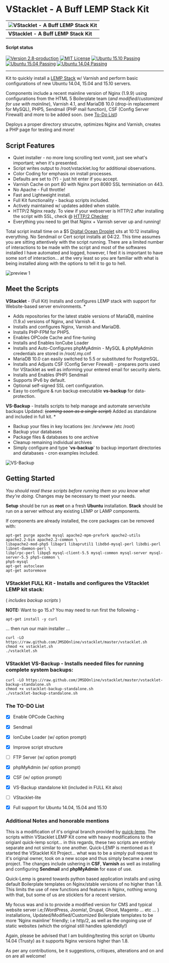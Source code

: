 VStacklet - A Buff LEMP Stack Kit
==========

| ![VStacklet - A Buff LEMP Stack Kit](https://github.com/JMSDOnline/vstacklet/blob/master/images/vstacklet-lemp-kit.png "vstacklet") |
|---|
| **VStacklet - A Buff LEMP Stack Kit** |

#### Script status

[![Version 2.8-production](https://img.shields.io/badge/version-2.8-674172.svg?style=flat-square)](https://jmsolodesigns.com/code-projects/vstacklet/varnish-lemp-stack)
[![MIT License](https://img.shields.io/badge/license-MIT%20License-blue.svg?style=flat-square)](https://github.com/JMSDOnline/vstacklet/blob/master/LICENSE)
[![Ubuntu 15.10 Passing](https://img.shields.io/badge/Ubuntu%2015.10-passing-brightgreen.svg?style=flat-square)](https://jmsolodesigns.com/code-projects/vstacklet/varnish-lemp-stack)
[![Ubuntu 15.04 Passing](https://img.shields.io/badge/Ubuntu%2015.04-passing-brightgreen.svg?style=flat-square)](https://jmsolodesigns.com/code-projects/vstacklet/varnish-lemp-stack)
[![Ubuntu 14.04 Passing](https://img.shields.io/badge/Ubuntu%2014.04-passing-brightgreen.svg?style=flat-square)](https://jmsolodesigns.com/code-projects/vstacklet/varnish-lemp-stack)

--------

Kit to quickly install a [LEMP Stack](https://lemp.io) w/ Varnish and perform basic configurations of new Ubuntu 14.04, 15.04 and 15.10 servers.

Components include a recent mainline version of Nginx (1.9.9) using configurations from the HTML 5 Boilerplate team (_and modified/customized for use with mainline_), Varnish 4.1, and MariaDB 10.0 (drop-in replacement for MySQL), PHP5, Sendmail (PHP mail function), CSF (Config Server Firewall) and more to be added soon. (see [To-Do List](#the-to-do-list))

Deploys a proper directory strucutre, optimizes Nginx and Varnish, creates a PHP page for testing and more!


Script Features
--------
  * Quiet installer - no more long scrolling text vomit, just see what's important; when it's presented.
  * Script writes output to /root/vstacklet.log for additional observations.
  * Color Coding for emphasis on install processes.
  * Defaults are set to (Y) - just hit enter if you accept.
  * Varnish Cache on port 80 with Nginx port 8080 SSL terminiation on 443.
  * No Apache - Full throttle!
  * Fast and Lightweight install.
  * Full Kit functionality - backup scripts included.
  * Actively maintained w/ updates added when stable.
  * HTTP/2 Nginx ready. To view if your webserver is HTTP/2 after installing the script with SSL, check @ <a href="http://h2.nix-admin.com/" target="_blank">HTTP/2 Checker</a>
  * Everything you need to get that Nginx + Varnish server up and running!

Total script install time on a $5 <a href="https://www.digitalocean.com/?refcode=917d3ff0e1c8" target="_blank">Digital Ocean Droplet</a> sits at 10:12 installing everything. No Sendmail or Cert script installs at 04:22. This time assumes you are sitting attentively with the script running. There are a limited number of interactions to be made with the script and most of the softwares installed I have automated and logged, however, I feel it is important to have some sort of interaction... at the very least so you are familiar with what is being installed along with the options to tell it to go to hell.

![preview 1](https://github.com/JMSDOnline/vstacklet/blob/master/images/vstacklet-script-preview1.png "vstacklet preview 1")

 Meet the Scripts
--------

__VStacklet__ - (Full Kit) Installs and configures LEMP stack with support for Website-based server environments.
  *
  * Adds repositories for the latest stable versions of MariaDB, mainline (1.9.x) versions of Nginx, and Varnish 4.
  * Installs and configures Nginx, Varnish and MariaDB.
  * Installs PHP-FPM for PHP5.
  * Enables OPCode Cache and fine-tuning
  * Installs and Enables IonCube Loader
  * Installs and Auto-Configures phpMyAdmin - MySQL & phpMyAdmin credentials are stored in /root/.my.cnf
  * MariaDB 10.0 can easily switched to 5.5 or substituted for PostgreSQL.
  * Installs and Adjusts CSF (Config Server Firewall) - prepares ports used for VStacklet as well as informing your entered email for security alerts.
  * Installs and Enables (PHP) Sendmail
  * Supports IPv6 by default.
  * Optional self-signed SSL cert configuration.
  * Easy to configure & run backup executable __vs-backup__ for data-protection.

__VS-Backup__ - Installs scripts to help manage and automate server/site backups 
Updated: ~~(_coming soon as a single script_)~~ Added as standalone and included in full kit.
  *
  * Backup your files in key locations (ex: /srv/www /etc /root)
  * Backup your databases
  * Package files & databases to one archive
  * Cleanup remaining individual archives
  * Simply configure and type '__vs-backup__' to backup important directories and databases - cron examples included.

![VS-Backup](https://github.com/JMSDOnline/vstacklet/blob/master/images/vs-backup-utility-preview.png "VStacklets VS-Backup Utility")

Getting Started
----------------
_You should read these scripts before running them so you know what they're
doing._ Changes may be necessary to meet your needs.

__Setup__ should be run as __root__ on a fresh __Ubuntu__ installation. __Stack__ should be run on a server without any existing LEMP or LAMP components.

If components are already installed, the core packages can be removed with:
```
apt-get purge apache mysql apache2-mpm-prefork apache2-utils apache2.2-bin apache2.2-common \
libapache2-mod-php5 libapr1 libaprutil1 libdbd-mysql-perl libdbi-perl libnet-daemon-perl \
libplrpc-perl libpq5 mysql-client-5.5 mysql-common mysql-server mysql-server-5.5 php5-common \ 
php5-mysql
apt-get autoclean
apt-get autoremove
```

### VStacklet FULL Kit - Installs and configures the VStacklet LEMP kit stack:
( _includes backup scripts_ )

**NOTE:** Want to go 15.x? You may need to run first the following  -

```
apt-get install -y curl
```
... then run our main installer ...
```
curl -LO https://raw.github.com/JMSDOnline/vstacklet/master/vstacklet.sh
chmod +x vstacklet.sh
./vstacklet.sh
```

### VStacklet VS-Backup - Installs needed files for running complete system backups:
```
curl -LO https://raw.github.com/JMSDOnline/vstacklet/master/vstacklet-backup-standalone.sh
chmod +x vstacklet-backup-standalone.sh
./vstacklet-backup-standalone.sh
```

### The TO-DO List
- [x] Enable OPCode Caching
- [x] Sendmail
- [x] IonCube Loader (w/ option prompt)
- [x] Improve script structure
- [ ] FTP Server (w/ option prompt)
- [x] phpMyAdmin (w/ option prompt)
- [x] CSF (w/ option prompt)
- [x] VS-Backup standalone kit (included in FULL Kit also)
- [ ] VStacklet-lite 
- [x] Full support for Ubuntu 14.04, 15.04 and 15.10 


### Additional Notes and honorable mentions

This is a modification of it's original branch provided by <a href="https://github.com/jbradach/quick-lemp/" target="_blank">quick-lemp</a>. The scripts within VStacklet LEMP Kit come with heavy modifications to  the origianl quick-lemp script... in this regards, these two scripts are entirely separate and not similar to one another. Quick-LEMP is mentioned as it started the VStacklet Kit Project... what was to be a simply pull request to it's original owner, took on a new scope and thus simply became a new project. The changes include ushering in __CSF__, __Varnish__ as well as installing and configuring __Sendmail__ and __phpMyAdmin__ for ease of use. 

Quick-Lemp is geared towards python based application installs and using default Boilerplate templates on Nginx/stable versions of no higher than 1.8. This limits the use of new functions and features in Nginx, nothing wrong with that, but some of us are sticklers for a recent version. 

My focus was and is to provide a modified version for CMS and typical website server i.e;(WordPress, Joomla!, Drupal, Ghost, Magento ... etc ... ) installations, Updated/Modified/Customized Boilerplate templates to be more 'Nginx mainline' friendly; i.e http/2, as well as the ongoing use of static websites (which the original still handles splendidly!)

Again, please be advised that I am building/testing this script on Ubuntu 14.04 (Trusty) as it supports Nginx versions higher than 1.8.

As per any contributions, be it suggestions, critiques, alterations and on and on are all welcome!